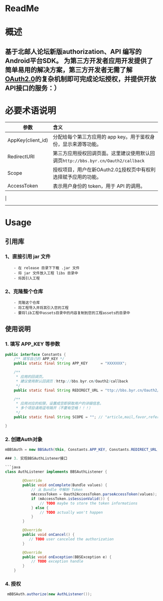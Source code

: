 # ReadMe

# 概述
基于北邮人论坛新版authorization、API 编写的Android平台SDK。 为第三方开发者应用开发提供了简单易用的解决方案，第三方开发者无需了解[OAuth2.0][1]的复杂机制即可完成论坛授权，并提供开放API接口的服务：）
------

# 必要术语说明
| 参数                   | 含义    | 
| --------               | :-----  | 
| AppKey(client_id)      | 分配给每个第三方应用的 app key。用于鉴权身份，显示来源等功能。|
| RedirectURI            | 第三方应用授权回调页面。这里建议使用默认回调页`http://bbs.byr.cn/Oauth2/callback` |
| Scope                  | 授权项目，用户在新OAuth2.0[1]授权页中有权利选择赋予应用的功能。| 
| AccessToken            | 表示用户身份的 token，用于 API 的调用。| 
|

------

# Usage
## 引用库
### 1、直接引用 jar 文件
		- 在 release 目录下下载 .jar 文件
		- 将 jar 文件放入工程 libs 目录中
		- 将其引入工程
###	2、克隆整个仓库
		- 克隆这个仓库
		- 将工程导入并将其引入您的工程
		- 要将lib工程中assets目录中的内容复制到您的工程assets的目录中

## 使用说明
### 1. 填写 APP_KEY 等参数
```java
public interface Constants {
    /** 填写自己的 APP_KEY */
    public static final String APP_KEY      = "XXXXXXX";

    /** 
     * 应用的回调页。
     * 建议使用默认回调页：http://bbs.byr.cn/Oauth2/callback
     */
    public static final String REDIRECT_URL = "ttp://bbs.byr.cn/Oauth2/callback";

    /**
     * 应用对应的权限，设置成空即获取用户的详细信息。
     * 多个项目请用逗号隔开（不要有空格！！！）
     */
    public static final String SCOPE = ""; // "article,mail,favor,refer,blacklis";

}

```

### 2. 创建Auth对象
```java
mBBSAuth = new BBSAuth(this, Constants.APP_KEY, Constants.REDIRECT_URL, Constants.SCOPE);

### 3. 实现BBSAuthListener接口

```java
class AuthListener implements BBSAuthListener {
        
        @Override
        public void onComplete(Bundle values) {
            // 从 Bundle 中解析 Token
            mAccessToken = Oauth2AccessToken.parseAccessToken(values);
            if (mAccessToken.isSessionValid()) {
            	// TODO maybe to store the token informations
            } else {
             	// TODO actually won't happen
            }
        }

        @Override
        public void onCancel() {
           // TODO user canceled the authorization
        }

        @Override
        public void onException(BBSException e) {
            // TODO exception handle
        }
    }
```
### 4. 授权
```java
 mBBSAuth.authorize(new AuthListener());
```

[1]:http://http://oauth.net/2/
